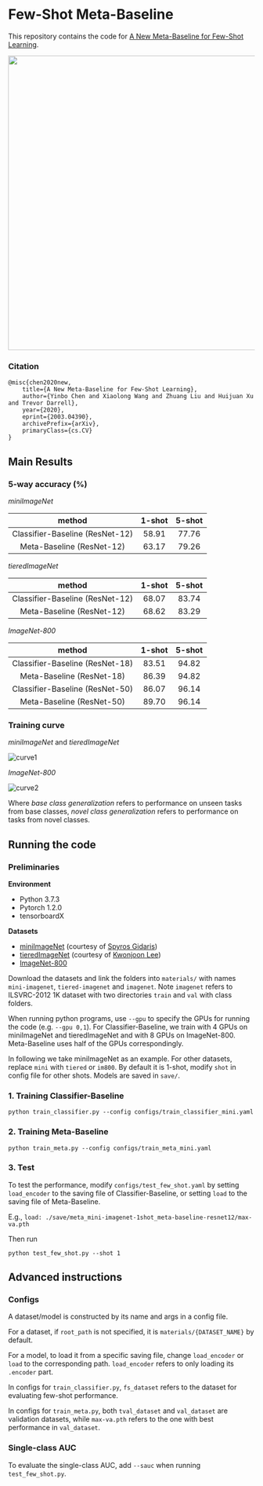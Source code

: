 # Few-Shot Meta-Baseline

This repository contains the code for [A New Meta-Baseline for Few-Shot Learning](https://arxiv.org/abs/2003.04390).

<img src="https://user-images.githubusercontent.com/10364424/76388735-bfb02580-63a4-11ea-8540-4021961a4fbe.png" width="600">

### Citation
```
@misc{chen2020new,
    title={A New Meta-Baseline for Few-Shot Learning},
    author={Yinbo Chen and Xiaolong Wang and Zhuang Liu and Huijuan Xu and Trevor Darrell},
    year={2020},
    eprint={2003.04390},
    archivePrefix={arXiv},
    primaryClass={cs.CV}
}
```

## Main Results

### 5-way accuracy (%)

*miniImageNet*

method|1-shot|5-shot
:-:|:-:|:-:
Classifier-Baseline (ResNet-12)|58.91|77.76|
Meta-Baseline (ResNet-12)|63.17|79.26|

*tieredImageNet*

method|1-shot|5-shot
:-:|:-:|:-:
Classifier-Baseline (ResNet-12)|68.07|83.74|
Meta-Baseline (ResNet-12)|68.62|83.29|

*ImageNet-800*

method|1-shot|5-shot
:-:|:-:|:-:
Classifier-Baseline (ResNet-18)|83.51|94.82|
Meta-Baseline (ResNet-18)|86.39|94.82|
Classifier-Baseline (ResNet-50)|86.07|96.14|
Meta-Baseline (ResNet-50)|89.70|96.14|

### Training curve

*miniImageNet* and *tieredImageNet*

![curve1](https://user-images.githubusercontent.com/10364424/76388155-64316800-63a3-11ea-9472-8f5ad43f5abe.png)

*ImageNet-800*

![curve2](https://user-images.githubusercontent.com/10364424/76388163-67c4ef00-63a3-11ea-802d-8762d0be4954.png)

Where *base class generalization* refers to performance on unseen tasks from base classes, *novel class generalization* refers to performance on tasks from novel classes.

## Running the code

### Preliminaries

**Environment**
- Python 3.7.3
- Pytorch 1.2.0
- tensorboardX

**Datasets**
- [miniImageNet](https://drive.google.com/file/d/1fJAK5WZTjerW7EWHHQAR9pRJVNg1T1Y7/view?usp=sharing) (courtesy of [Spyros Gidaris](https://github.com/gidariss/FewShotWithoutForgetting))
- [tieredImageNet](https://drive.google.com/open?id=1nVGCTd9ttULRXFezh4xILQ9lUkg0WZCG) (courtesy of [Kwonjoon Lee](https://github.com/kjunelee/MetaOptNet))
- [ImageNet-800](http://image-net.org/challenges/LSVRC/2012/)

Download the datasets and link the folders into `materials/` with names `mini-imagenet`, `tiered-imagenet` and `imagenet`.
Note `imagenet` refers to ILSVRC-2012 1K dataset with two directories `train` and `val` with class folders.

When running python programs, use `--gpu` to specify the GPUs for running the code (e.g. `--gpu 0,1`).
For Classifier-Baseline, we train with 4 GPUs on miniImageNet and tieredImageNet and with 8 GPUs on ImageNet-800. Meta-Baseline uses half of the GPUs correspondingly.

In following we take miniImageNet as an example. For other datasets, replace `mini` with `tiered` or `im800`.
By default it is 1-shot, modify `shot` in config file for other shots. Models are saved in `save/`.

### 1. Training Classifier-Baseline
```
python train_classifier.py --config configs/train_classifier_mini.yaml
```

### 2. Training Meta-Baseline
```
python train_meta.py --config configs/train_meta_mini.yaml
```

### 3. Test
To test the performance, modify `configs/test_few_shot.yaml` by setting `load_encoder` to the saving file of Classifier-Baseline, or setting `load` to the saving file of Meta-Baseline.

E.g., `load: ./save/meta_mini-imagenet-1shot_meta-baseline-resnet12/max-va.pth`

Then run
```
python test_few_shot.py --shot 1
```

## Advanced instructions

### Configs

A dataset/model is constructed by its name and args in a config file.

For a dataset, if `root_path` is not specified, it is `materials/{DATASET_NAME}` by default.

For a model, to load it from a specific saving file, change `load_encoder` or `load` to the corresponding path.
`load_encoder` refers to only loading its `.encoder` part.

In configs for `train_classifier.py`, `fs_dataset` refers to the dataset for evaluating few-shot performance.

In configs for `train_meta.py`, both `tval_dataset` and `val_dataset` are validation datasets, while `max-va.pth` refers to the one with best performance in `val_dataset`.

### Single-class AUC

To evaluate the single-class AUC, add `--sauc` when running `test_few_shot.py`.
